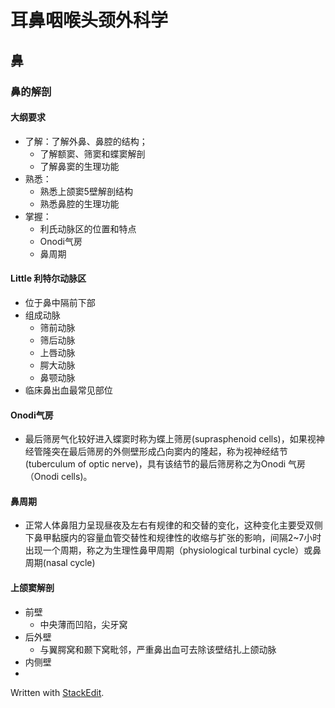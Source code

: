 # 耳鼻咽喉头颈外科学
## 鼻
### 鼻的解剖
#### 大纲要求
+ 了解：了解外鼻、鼻腔的结构；
	+ 了解额窦、筛窦和蝶窦解剖
	+ 了解鼻窦的生理功能
+ 熟悉：
	+ 熟悉上颌窦5壁解剖结构
	+ 熟悉鼻腔的生理功能
+ 掌握：
	+ 利氏动脉区的位置和特点
	+ Onodi气房
	+ 鼻周期
#### Little 利特尔动脉区
+ 位于鼻中隔前下部
+ 组成动脉
	+ 筛前动脉
	+ 筛后动脉
	+ 上唇动脉
	+ 腭大动脉
	+ 鼻颚动脉
+ 临床鼻出血最常见部位
#### Onodi气房
+ 最后筛房气化较好进入蝶窦时称为蝶上筛房(suprasphenoid cells)，如果视神经管隆突在最后筛房的外侧壁形成凸向窦内的隆起，称为视神经结节(tuberculum of optic nerve)，具有该结节的最后筛房称之为Onodi 气房（Onodi cells)。
#### 鼻周期
+ 正常人体鼻阻力呈现昼夜及左右有规律的和交替的变化，这种变化主要受双侧下鼻甲黏膜内的容量血管交替性和规律性的收缩与扩张的影响，间隔2~7小时出现一个周期，称之为生理性鼻甲周期（physiological turbinal cycle）或鼻周期(nasal cycle)
#### 上颌窦解剖
+ 前壁
	+ 中央薄而凹陷，尖牙窝
+ 后外壁
	+ 与翼腭窝和颞下窝毗邻，严重鼻出血可去除该壁结扎上颌动脉
+ 内侧壁
+ 




 Written with [StackEdit](https://stackedit.io/).
<!--stackedit_data:
eyJoaXN0b3J5IjpbLTE2MTE0NDM1MiwtNjI4MjI4MDc1LC0xNT
kwODY0NjE0LC0xNjAyMTY3MzE2LDEwMDAzMjI2ODIsMTI2ODQz
NDMwXX0=
-->